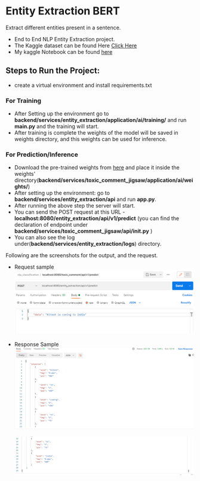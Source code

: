 # Entity Extraction BERT
Extract different entities present in a sentence.

- End to End NLP Entity Extraction project.
- The Kaggle dataset can be found Here [Click Here](https://www.kaggle.com/abhinavwalia95/entity-annotated-corpus)
- My kaggle Notebook can be found [here](https://www.kaggle.com/raryan/entity-extraction-bert)
 
## Steps to Run the Project:
- create a virtual environment and install requirements.txt
  
### For Training
- After Setting up the environment go to **backend/services/entity_extraction/application/ai/training/** and run **main.py** and the training will start.
- After training is complete the weights of the model will be saved in weights directory, and this weights can be used for inference.
  
### For Prediction/Inference
- Download the pre-trained weights from [here](https://drive.google.com/file/d/1ytF8UWUJ_DYmRy57Iy5NjgUXYfTMEW-D/view?usp=sharing) and place it inside the weights' directory(**backend/services/toxic_comment_jigsaw/application/ai/weights/**)
- After setting up the environment: go to **backend/services/entity_extraction/api** and run **app.py**.
- After running the above step the server will start.  
- You can send the POST request at this URL - **localhost:8080/entity_extraction/api/v1/predict** (you can find the declaration of endpoint under **backend/services/toxic_comment_jigsaw/api/__init__.py** )
- You can also see the log under(**backend/services/entity_extraction/logs**) directory.

Following are the screenshots for the output, and the request.

- Request sample 
![Sample request](https://github.com/R-aryan/Entity-Extraction-Bert/blob/develop/msc/sample_request.png)
  <br>
  <br>
- Response Sample
![Sample response_1](https://github.com/R-aryan/Entity-Extraction-Bert/blob/develop/msc/sample_response_1.png)
  <br>
  <br>
![Sample response_2](https://github.com/R-aryan/Entity-Extraction-Bert/blob/develop/msc/sample_response_2.png)